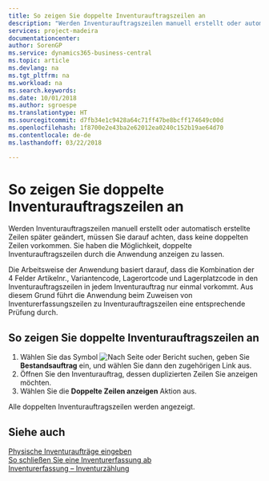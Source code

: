 ```yaml
---
title: So zeigen Sie doppelte Inventurauftragszeilen an
description: "Werden Inventurauftragszeilen manuell erstellt oder automatisch erstellte Zeilen später geändert, müssen Sie darauf achten, dass keine doppelten Zeilen vorkommen. Sie haben die Möglichkeit, doppelte Inventurauftragszeilen durch die Anwendung anzeigen zu lassen."
services: project-madeira
documentationcenter: 
author: SorenGP
ms.service: dynamics365-business-central
ms.topic: article
ms.devlang: na
ms.tgt_pltfrm: na
ms.workload: na
ms.search.keywords: 
ms.date: 10/01/2018
ms.author: sgroespe
ms.translationtype: HT
ms.sourcegitcommit: d7fb34e1c9428a64c71ff47be8bcff174649c00d
ms.openlocfilehash: 1f8700e2e43ba2e62012ea0240c152b19ae64d70
ms.contentlocale: de-de
ms.lasthandoff: 03/22/2018

---
```

# <a name="view-duplicate-physical-inventory-order-lines"></a>So zeigen Sie doppelte Inventurauftragszeilen an
Werden Inventurauftragszeilen manuell erstellt oder automatisch erstellte Zeilen später geändert, müssen Sie darauf achten, dass keine doppelten Zeilen vorkommen. Sie haben die Möglichkeit, doppelte Inventurauftragszeilen durch die Anwendung anzeigen zu lassen.  

Die Arbeitsweise der Anwendung basiert darauf, dass die Kombination der 4 Felder  Artikelnr.,  Variantencode,  Lagerortcode und  Lagerplatzcode in den Inventurauftragszeilen in jedem Inventurauftrag nur einmal vorkommt. Aus diesem Grund führt die Anwendung beim Zuweisen von Inventurerfassungszeilen zu Inventurauftragszeilen eine entsprechende Prüfung durch.  

## <a name="to-view-duplicate-physical-inventory-order-lines"></a>So zeigen Sie doppelte Inventurauftragszeilen an  

1.  Wählen Sie das Symbol ![Nach Seite oder Bericht suchen](../../media/ui-search/search_small.png "Symbol „Nach Seite oder Bericht suchen”"), geben Sie **Bestandsauftrag** ein, und wählen Sie dann den zugehörigen Link aus.  
2.  Öffnen Sie den Inventurauftrag, dessen duplizierten Zeilen Sie anzeigen möchten.  
3.  Wählen Sie die **Doppelte Zeilen anzeigen** Aktion aus.  

Alle doppelten Inventurauftragszeilen werden angezeigt.  

## <a name="see-also"></a>Siehe auch  
 [Physische Inventuraufträge eingeben](how-to-enter-physical-inventory-orders.md)   
 [So schließen Sie eine Inventurerfassung ab](how-to-finish-a-physical-inventory-recording.md)   
 [Inventurerfassung – Inventurzählung](physical-inventory-recording-counting-physical-inventory.md)

